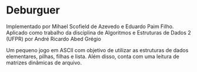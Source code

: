 # Deburguer
Implementado por Mihael Scofield de Azevedo e Eduardo Paim Filho.
Aplicado como trabalho da disciplina de Algoritmos e Estruturas de Dados 2 (UFPR) por André Ricardo Abed Grégio

Um pequeno jogo em ASCII com objetivo de utilizar as estruturas de dados elementares, pilhas, filhas e lista.
Além disso, conta com uma leitura de matrizes dinâmicas de arquivo.
